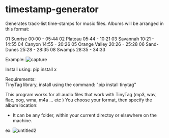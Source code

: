 # timestamp-generator
Generates track-list time-stamps for music files. 
Albums will be arranged in this format:

01 Sunrise       00:00 - 05:44
02 Plateau       05:44 - 10:21
03 Savannah      10:21 - 14:55
04 Canyon        14:55 - 20:26
05 Orange Valley 20:26 - 25:28
06 Sand-Dunes    25:28 - 28:35
08 Swamps        28:35 - 34:33

Example:
![capture](https://user-images.githubusercontent.com/27025504/35469731-b10c27f2-02f0-11e8-984b-c60c841eee81.PNG)

Install using:
    pip install x

Requirements:    
  TinyTag library, install using the command: "pip install tinytag"
  
This program works for all audio files that work with TinyTag (mp3, wav, flac, oog, wma, m4a ... etc )
You choose your format, then specify the album location:
 - It can be any folder, within your current directoy or elsewhere on the machine. 
 
ex: 
![untitled2](https://user-images.githubusercontent.com/27025504/35469786-ab9b7038-02f1-11e8-8e8e-0cb911c0e1cc.png)



